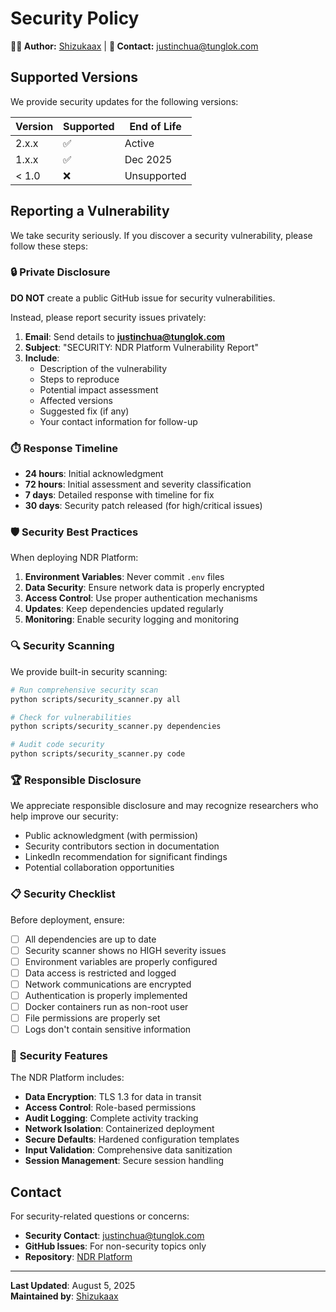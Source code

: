 # Security Policy

**👨‍💻 Author:** [Shizukaax](https://github.com/Shizukaax) | **📧 Contact:** justinchua@tunglok.com

## Supported Versions

We provide security updates for the following versions:

| Version | Supported          | End of Life |
| ------- | ------------------ | ----------- |
| 2.x.x   | :white_check_mark: | Active |
| 1.x.x   | :white_check_mark: | Dec 2025 |
| < 1.0   | :x:                | Unsupported |

## Reporting a Vulnerability

We take security seriously. If you discover a security vulnerability, please follow these steps:

### 🔒 **Private Disclosure**

**DO NOT** create a public GitHub issue for security vulnerabilities.

Instead, please report security issues privately:

1. **Email**: Send details to **justinchua@tunglok.com**
2. **Subject**: "SECURITY: NDR Platform Vulnerability Report"
3. **Include**:
   - Description of the vulnerability
   - Steps to reproduce
   - Potential impact assessment
   - Affected versions
   - Suggested fix (if any)
   - Your contact information for follow-up

### ⏱️ **Response Timeline**

- **24 hours**: Initial acknowledgment
- **72 hours**: Initial assessment and severity classification
- **7 days**: Detailed response with timeline for fix
- **30 days**: Security patch released (for high/critical issues)

### 🛡️ **Security Best Practices**

When deploying NDR Platform:

1. **Environment Variables**: Never commit `.env` files
2. **Data Security**: Ensure network data is properly encrypted
3. **Access Control**: Use proper authentication mechanisms
4. **Updates**: Keep dependencies updated regularly
5. **Monitoring**: Enable security logging and monitoring

### 🔍 **Security Scanning**

We provide built-in security scanning:

```bash
# Run comprehensive security scan
python scripts/security_scanner.py all

# Check for vulnerabilities
python scripts/security_scanner.py dependencies

# Audit code security
python scripts/security_scanner.py code
```

### 🏆 **Responsible Disclosure**

We appreciate responsible disclosure and may recognize researchers who help improve our security:

- Public acknowledgment (with permission)
- Security contributors section in documentation
- LinkedIn recommendation for significant findings
- Potential collaboration opportunities

### 📋 **Security Checklist**

Before deployment, ensure:

- [ ] All dependencies are up to date
- [ ] Security scanner shows no HIGH severity issues
- [ ] Environment variables are properly configured
- [ ] Data access is restricted and logged
- [ ] Network communications are encrypted
- [ ] Authentication is properly implemented
- [ ] Docker containers run as non-root user
- [ ] File permissions are properly set
- [ ] Logs don't contain sensitive information

### 🔐 **Security Features**

The NDR Platform includes:

- **Data Encryption**: TLS 1.3 for data in transit
- **Access Control**: Role-based permissions
- **Audit Logging**: Complete activity tracking  
- **Network Isolation**: Containerized deployment
- **Secure Defaults**: Hardened configuration templates
- **Input Validation**: Comprehensive data sanitization
- **Session Management**: Secure session handling

## Contact

For security-related questions or concerns:
- **Security Contact**: justinchua@tunglok.com
- **GitHub Issues**: For non-security topics only
- **Repository**: [NDR Platform](https://github.com/Shizukaax/ndr-platform)

---

**Last Updated**: August 5, 2025  
**Maintained by**: [Shizukaax](https://github.com/Shizukaax)
